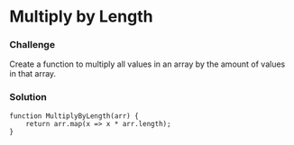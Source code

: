 # Multiply by Length

### Challenge

Create a function to multiply all values in an array by the amount of values in that array.

### Solution

```
function MultiplyByLength(arr) {
	return arr.map(x => x * arr.length);
}
```
